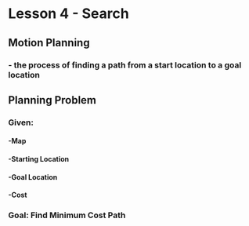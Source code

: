 # Lesson 4 - Search

## Motion Planning
### - the process of finding a path from a start location to a goal location

## Planning Problem
### Given:
#### -Map
#### -Starting Location
#### -Goal Location
#### -Cost
### Goal: Find Minimum Cost Path
